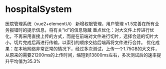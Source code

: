 # hospitalSystem
医院管理系统（vue2+elementUi）
新增权限管理，用户管理
v1.5完善在所有业务报错时的提示信息，将有关“id”的信息隐藏
重点优化：对大文件上传进行优化，不再采用直接上传的方式，而是在前端对文件进行切片，选择合适的切片大小，切片完成后再进行传输，以索引的顺序交给后端再将文件进行合并。
优化成果：在本地网络非常正常的情况下，经过多次测试，上传一个1.75GB的大文件，从原来的需要21200ms的上传时间，缩短到13800ms左右，多次测试后的速率提升平均值为35.3%
